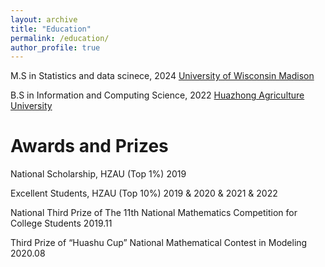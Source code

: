 ```yaml
---
layout: archive
title: "Education"
permalink: /education/
author_profile: true
---
```


M.S in Statistics and data scinece, 2024
[University of Wisconsin Madison](https://www.wisc.edu/)

B.S in Information and Computing Science, 2022
[Huazhong Agriculture University](https://www.hzau.edu.cn/)

Awards and Prizes
====
National Scholarship, HZAU (Top 1%) 2019 

Excellent Students, HZAU (Top 10%) 2019 & 2020 & 2021 & 2022 

National Third Prize of The 11th National Mathematics Competition for College Students 2019.11

Third Prize of “Huashu Cup” National Mathematical Contest in Modeling 2020.08
